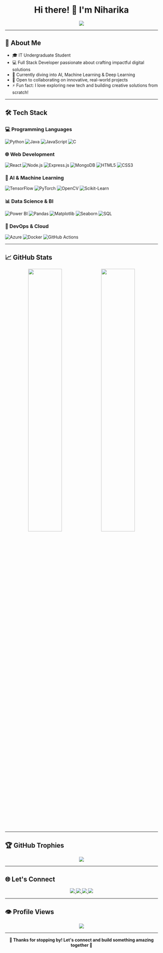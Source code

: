 <h1 align="center">Hi there! 👋 I'm Niharika</h1>

<p align="center">
  <img src="https://readme-typing-svg.herokuapp.com?font=Roboto&size=22&color=FF6700&center=true&vCenter=true&width=600&lines=Software+Engineer;Full+Stack+Developer;Data+Science+Enthusiast;Passionate+about+Technology" />
</p>

---

## 🚀 About Me

- 🎓 IT Undergraduate Student  
- 💻 Full Stack Developer passionate about crafting impactful digital solutions  
- 🌱 Currently diving into AI, Machine Learning & Deep Learning  
- 🤝 Open to collaborating on innovative, real-world projects  
- ⚡ Fun fact: I love exploring new tech and building creative solutions from scratch!

---

## 🛠 Tech Stack

### 💻 Programming Languages
![Python](https://img.shields.io/badge/-Python-3776AB?style=for-the-badge&logo=python&logoColor=white)
![Java](https://img.shields.io/badge/-Java-007396?style=for-the-badge&logo=java&logoColor=white)
![JavaScript](https://img.shields.io/badge/-JavaScript-F7DF1E?style=for-the-badge&logo=javascript&logoColor=black)
![C](https://img.shields.io/badge/-C-00599C?style=for-the-badge&logo=c&logoColor=white)

### 🌐 Web Development
![React](https://img.shields.io/badge/-React-20232A?style=for-the-badge&logo=react&logoColor=61DAFB)
![Node.js](https://img.shields.io/badge/-Node.js-339933?style=for-the-badge&logo=node.js&logoColor=white)
![Express.js](https://img.shields.io/badge/-Express.js-000000?style=for-the-badge&logo=express&logoColor=white)
![MongoDB](https://img.shields.io/badge/-MongoDB-4EA94B?style=for-the-badge&logo=mongodb&logoColor=white)
![HTML5](https://img.shields.io/badge/-HTML5-E34F26?style=for-the-badge&logo=html5&logoColor=white)
![CSS3](https://img.shields.io/badge/-CSS3-1572B6?style=for-the-badge&logo=css3&logoColor=white)

### 🤖 AI & Machine Learning
![TensorFlow](https://img.shields.io/badge/-TensorFlow-FF6F00?style=for-the-badge&logo=tensorflow&logoColor=white)
![PyTorch](https://img.shields.io/badge/-PyTorch-EE4C2C?style=for-the-badge&logo=pytorch&logoColor=white)
![OpenCV](https://img.shields.io/badge/-OpenCV-5C3EE8?style=for-the-badge&logo=opencv&logoColor=white)
![Scikit-Learn](https://img.shields.io/badge/-Scikit--Learn-F7931E?style=for-the-badge&logo=scikit-learn&logoColor=white)

### 📊 Data Science & BI
![Power BI](https://img.shields.io/badge/-Power_BI-F2C811?style=for-the-badge&logo=powerbi&logoColor=black)
![Pandas](https://img.shields.io/badge/-Pandas-150458?style=for-the-badge&logo=pandas&logoColor=white)
![Matplotlib](https://img.shields.io/badge/-Matplotlib-FF9800?style=for-the-badge)
![Seaborn](https://img.shields.io/badge/-Seaborn-009688?style=for-the-badge)
![SQL](https://img.shields.io/badge/-SQL-4479A1?style=for-the-badge&logo=sql&logoColor=white)

### 🔗 DevOps & Cloud
![Azure](https://img.shields.io/badge/-Azure-0078D4?style=for-the-badge&logo=microsoft-azure&logoColor=white)
![Docker](https://img.shields.io/badge/-Docker-2496ED?style=for-the-badge&logo=docker&logoColor=white)
![GitHub Actions](https://img.shields.io/badge/-GitHub_Actions-2088FF?style=for-the-badge&logo=github-actions&logoColor=white)

---

## 📈 GitHub Stats

<p align="center">
  <img width="47%" src="https://github-readme-stats.vercel.app/api?username=niiihariiikaa&show_icons=true&theme=radical" />
  <img width="47%" src="https://github-readme-streak-stats.herokuapp.com/?user=niiihariiikaa&theme=radical" />
</p>

---

## 🏆 GitHub Trophies

<p align="center">
  <img src="https://github-profile-trophy.vercel.app/?username=niiihariiikaa&theme=radical&margin-w=10&row=1&column=7" />
</p>

---

## 🌐 Let's Connect

<p align="center">
  <a href="https://portfolio-niharika-kashyap.vercel.app/">
    <img src="https://img.shields.io/badge/Portfolio-ff6700?style=for-the-badge&logo=vercel&logoColor=white" />
  </a>
  <a href="https://www.linkedin.com/in/niharika-kashyap-1b2428284/">
    <img src="https://img.shields.io/badge/LinkedIn-0077B5?style=for-the-badge&logo=linkedin&logoColor=white" />
  </a>
  <a href="https://github.com/niiihariiikaa">
    <img src="https://img.shields.io/badge/GitHub-181717?style=for-the-badge&logo=github" />
  </a>
  <a href="https://twitter.com/yourhandle">
    <img src="https://img.shields.io/badge/Twitter-1DA1F2?style=for-the-badge&logo=twitter&logoColor=white" />
  </a>
</p>

---

## 👁️ Profile Views

<p align="center">
  <img src="https://komarev.com/ghpvc/?username=niiihariiikaa&color=blue&style=for-the-badge" />
</p>

---

<p align="center"><b>💖 Thanks for stopping by! Let's connect and build something amazing together 🚀</b></p>

